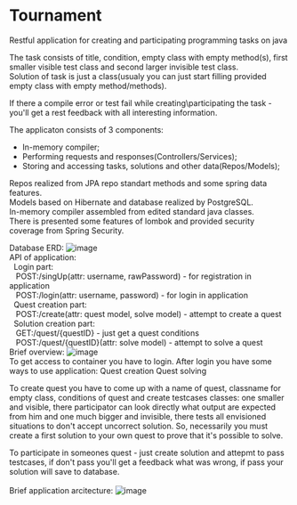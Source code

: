 # Tournament
Restful application for creating and participating programming tasks on java

The task consists of title, condition, empty class with empty method(s), first smaller visible test class and second larger invisible test class.<br>
Solution of task is just a class(usualy you can just start filling provided empty class with empty method/methods).

If there a compile error or test fail while creating\participating the task - you'll get a rest feedback with all interesting information.

The applicaton consists of 3 components:
 - In-memory compiler;
 - Performing requests and responses(Controllers/Services);
 - Storing and accessing tasks, solutions and other data(Repos/Models);

Repos realized from JPA repo standart methods and some spring data features.<br>
Models based on Hibernate and database realized by PostgreSQL.<br>
In-memory compiler assembled from edited standard java classes.<br>
There is presented some features of lombok and provided security coverage from Spring Security.<br>

Database ERD:
![image](https://user-images.githubusercontent.com/102484646/171260322-86e2e4da-beba-44fa-9327-350ea071ed94.png)
<br>
API of application:<br>
&nbsp; Login part:<br>
&nbsp;&nbsp;  POST:/singUp(attr: username, rawPassword) - for registration in application<br>
&nbsp;&nbsp;  POST:/login(attr: username, password) - for login in application<br>
&nbsp; Quest creation part:<br>
&nbsp;&nbsp;  POST:/create(attr: quest model, solve model) - attempt to create a quest<br>
&nbsp; Solution creation part:<br>
&nbsp;&nbsp;  GET:/quest/{questID} - just get a quest conditions<br>
&nbsp;&nbsp;  POST:/quest/{questID}(attr: solve model) - attempt to solve a quest
<br>
Brief overview:
![image](https://user-images.githubusercontent.com/102484646/171264485-00f9359d-08ac-48ea-bd50-0209be9e8ab7.png)<br>
To get access to container you have to login.
After login you have some ways to use application:
 Quest creation
 Quest solving

To create quest you have to come up with a name of quest, classname for empty class, conditions of quest and create testcases classes: one smaller and visible, there participator can look directly what output are expected from him and one much bigger and invisible, there tests all envisioned situations to don't accept uncorrect solution. So, necessarily you must create a first solution to your own quest to prove that it's possible to solve.

To participate in someones quest - just create solution and attepmt to pass testcases, if don't pass you'll get a feedback what was wrong, if pass your solution will save to database.
<br><br>
Brief application arcitecture:
![image](https://user-images.githubusercontent.com/102484646/171443348-9a1860e3-fb56-4b33-98db-5fb09d3be632.png)
